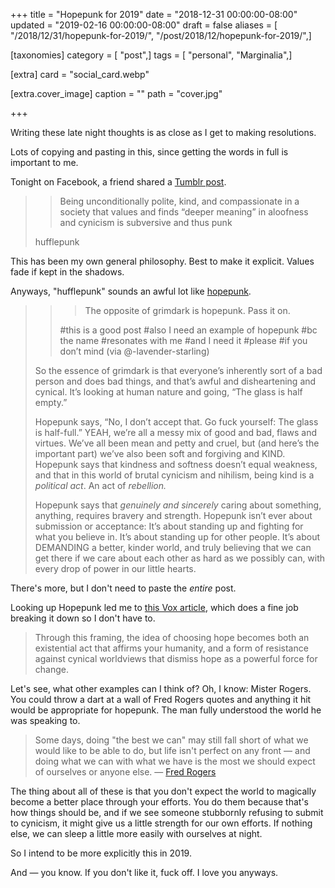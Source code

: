 +++
title = "Hopepunk for 2019"
date = "2018-12-31 00:00:00-08:00"
updated = "2019-02-16 00:00:00-08:00"
draft = false
aliases = [ "/2018/12/31/hopepunk-for-2019/", "/post/2018/12/hopepunk-for-2019/",]

[taxonomies]
category = [ "post",]
tags = [ "personal", "Marginalia",]

[extra]
card = "social_card.webp"

[extra.cover_image]
caption = ""
path = "cover.jpg"

+++

Writing these late night thoughts is as close as I get to making resolutions.
<!--more-->

Lots of copying and pasting in this, since getting the words in full is important to me.

Tonight on Facebook, a friend shared a [Tumblr post][].

[Tumblr post]: http://heartlessharless.tumblr.com/post/133490414240/alycs-being-unconditionally-polite-kind-and

> > Being unconditionally polite, kind, and compassionate in a society that values and finds “deeper meaning”
> > in aloofness and cynicism is subversive and thus punk
> 
> hufflepunk

This has been my own general philosophy. Best to make it explicit. Values fade if kept in the shadows.

Anyways, "hufflepunk" sounds an awful lot like [hopepunk][].

[hopepunk]: https://ariaste.tumblr.com/post/163500138919/ariaste-the-opposite-of-grimdark-is-hopepunk

> > > The opposite of grimdark is hopepunk. Pass it on.
> > 
> > #this is a good post #also I need an example of hopepunk #bc the name #resonates with me #and I need it
> > #please #if you don’t mind (via @-lavender-starling)
> 
> So the essence of grimdark is that everyone’s inherently sort of a bad person and does bad things, and that’s
> awful and disheartening and cynical. It’s looking at human nature and going, “The glass is half empty.”
> 
> Hopepunk says, “No, I don’t accept that. Go fuck yourself: The glass is half-full.”  YEAH, we’re all a messy
> mix of good and bad, flaws and virtues. We’ve all been mean and petty and cruel, but (and here’s the important
> part) we’ve also been soft and forgiving and KIND. Hopepunk says that kindness and softness doesn’t equal
> weakness, and that in this world of brutal cynicism and nihilism, being kind is a *political act*. An act of
> *rebellion.*
> 
> Hopepunk says that *genuinely and sincerely* caring about something, anything, requires bravery and strength.
> Hopepunk isn’t ever about submission or acceptance: It’s about standing up and fighting for what you believe
> in. It’s about standing up for other people. It’s about DEMANDING a better, kinder world, and truly believing
> that we can get there if we care about each other as hard as we possibly can, with every drop of power in our
> little hearts.

There's more, but I don't need to paste the *entire* post.

Looking up Hopepunk led me to [this Vox article][], which does a fine job breaking it down so I don't have to.

[this Vox article]: https://www.vox.com/2018/12/27/18137571/what-is-hopepunk-noblebright-grimdark

> Through this framing, the idea of choosing hope becomes both an existential act that affirms your humanity,
> and a form of resistance against cynical worldviews that dismiss hope as a powerful force for change.

Let's see, what other examples can I think of? Oh, I know: Mister Rogers. You could throw a dart at a wall of
Fred Rogers quotes and anything it hit would be appropriate for hopepunk. The man fully understood the world
he was speaking to.

[Mister Rogers]: http://www.pbs.org/parents/rogers

> Some days, doing "the best we can" may still fall short of what we would like to be able to do, but life isn't
> perfect on any front — and doing what we can with what we have is the most we should expect of ourselves or
> anyone else. — [Fred Rogers](https://www.azquotes.com/quote/895495)

The thing about all of these is that you don't expect the world to magically become a better place through
your efforts. You do them because that's how things should be, and if we see someone stubbornly refusing to
submit to cynicism, it might give us a little strength for our own efforts. If nothing else, we can sleep a little
more easily with ourselves at night.

So I intend to be more explicitly this in 2019.

And — you know. If you don't like it, fuck off. I love you anyways.
